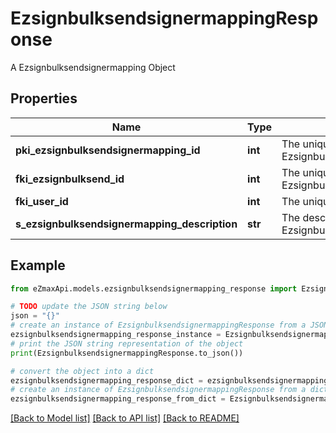 # EzsignbulksendsignermappingResponse

A Ezsignbulksendsignermapping Object

## Properties

Name | Type | Description | Notes
------------ | ------------- | ------------- | -------------
**pki_ezsignbulksendsignermapping_id** | **int** | The unique ID of the Ezsignbulksendsignermapping | 
**fki_ezsignbulksend_id** | **int** | The unique ID of the Ezsignbulksend | 
**fki_user_id** | **int** | The unique ID of the User | [optional] 
**s_ezsignbulksendsignermapping_description** | **str** | The description of the Ezsignbulksendsignermapping | 

## Example

```python
from eZmaxApi.models.ezsignbulksendsignermapping_response import EzsignbulksendsignermappingResponse

# TODO update the JSON string below
json = "{}"
# create an instance of EzsignbulksendsignermappingResponse from a JSON string
ezsignbulksendsignermapping_response_instance = EzsignbulksendsignermappingResponse.from_json(json)
# print the JSON string representation of the object
print(EzsignbulksendsignermappingResponse.to_json())

# convert the object into a dict
ezsignbulksendsignermapping_response_dict = ezsignbulksendsignermapping_response_instance.to_dict()
# create an instance of EzsignbulksendsignermappingResponse from a dict
ezsignbulksendsignermapping_response_from_dict = EzsignbulksendsignermappingResponse.from_dict(ezsignbulksendsignermapping_response_dict)
```
[[Back to Model list]](../README.md#documentation-for-models) [[Back to API list]](../README.md#documentation-for-api-endpoints) [[Back to README]](../README.md)



